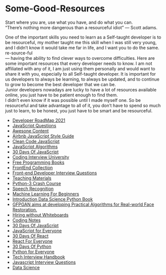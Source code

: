 # Some-Good-Resources

Start where you are, use what you have, and do what you can. <br/>
“There’s nothing more dangerous than a resourceful idiot” — Scott adams.<br/>

One of the important skills you need to learn as a Self-taught developer is to be resourceful, my mother taught me this skill when I was still very young, and I didn’t know it would take me far in life, and I want you to do the same.<br/>
re-source-ful<br/>
— having the ability to find clever ways to overcome difficulties.
Here are some important resources that every developer needs to know.
I am not affiliated with any of it, I am just using them personally and would want to share it with you, especially to all Self-taught developer.
It is important for us developers to always be learning, to always be updated, and to continue to grow to become the best developer that we can be.<br/>
Junior developers nowadays are lucky to have a lot of resources available online, you just have to be patient enough to find them. <br/>
I didn’t even know if it was possible until I made myself one.
So be resourceful and take advantage to all of it, you don’t have to spend so much just to learn, to be honest, you just have to be smart and be resourceful.<br/>

- [Developer RoadMap 2021](https://github.com/NeirouzJbira/developer-roadmap)
- [JavaScript Questions](https://github.com/NeirouzJbira/javascript-questions)
- [Awesone Content](https://github.com/NeirouzJbira/awesome)
- [Airbnb JavaScript Style Guide](https://github.com/NeirouzJbira/javascript)
- [Clean Code JavaScript](https://github.com/NeirouzJbira/clean-code-javascript)
- [JavaScript Algorithms](https://github.com/NeirouzJbira/javascript-algorithms)
- [30 Days Of JavaScript](https://github.com/NeirouzJbira/30-Days-Of-JavaScript)
- [Coding Interview University](https://github.com/NeirouzJbira/coding-interview-university)
- [Free Programming Books](https://github.com/NeirouzJbira/free-programming-books)
- [FrontEnd Collection](https://github.com/NeirouzJbira/FrontEndCollection)
- [Front-end Developer Interview Questions](https://github.com/NeirouzJbira/Front-end-Developer-Interview-Questions)
- [Teaching Materials](https://github.com/NeirouzJbira/teaching-materials)
- [Python-3 Crash Course](https://github.com/NeirouzJbira/Python-3-Crash-Course)
- [Speech Recognition](https://github.com/NeirouzJbira/speech_recognition)
- [Machine Learning For Beginners](https://github.com/NeirouzJbira/ML-For-Beginners)
- [Introduction Data Science Python Book](https://github.com/NeirouzJbira/introduction-datascience-python-book)
- [GFPGAN aims at developing Practical Algorithms for Real-world Face Restoration.](https://github.com/NeirouzJbira/GFPGAN)
- [Hiring without Whiteboards](https://github.com/NeirouzJbira/hiring-without-whiteboards)
- [Coding Notes](https://github.com/NeirouzJbira/coding-notes)
- [30 Days Of JavaScript](https://github.com/NeirouzJbira/30-Days-Of-JavaScript)
- [JavaScript for Everyone](https://github.com/NeirouzJbira/JavaScript-for-Everyone)
- [30 Days Of React](https://github.com/NeirouzJbira/30-Days-Of-React)
- [React For Everyone](https://github.com/NeirouzJbira/React-For-Everyone)
- [30 Days Of Python](https://github.com/NeirouzJbira/30-Days-Of-Python)
- [Python for Everyone](https://github.com/NeirouzJbira/Python-for-Everyone)
- [Tech Interview Handbook](https://github.com/NeirouzJbira/tech-interview-handbook)
- [Javascript Interview Questions](https://github.com/NeirouzJbira/javascript-interview-questions)
- [Data Science](https://github.com/NeirouzJbira/Data-science)
